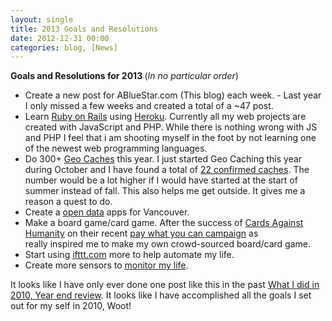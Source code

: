 ```yaml
---
layout: single
title: 2013 Goals and Resolutions
date: 2012-12-31 00:00
categories: blog, [News]
---
```

<strong>Goals and Resolutions for 2013
</strong>(<em>In no particular order</em>)
<ul>
	<li>Create a new post for ABlueStar.com (This blog) each week. - Last year I only missed a few weeks and created a total of a ~47 post.</li>
	<li>Learn <a href="http://rubyonrails.org/">Ruby on Rails</a> using <a href="http://www.heroku.com/">Heroku</a>. Currently all my web projects are created with JavaScript and PHP. While there is nothing wrong with JS and PHP I feel that i am shooting myself in the foot by not learning one of the newest web programming languages.</li>
	<li>Do 300+ <a href="http://www.geocaching.com">Geo Caches</a> this year. I just started Geo Caching this year during October and I have found a total of <a href="http://www.geocaching.com/profile/default.aspx?guid=ea926a4d-f0ec-430b-806c-62e22649e768">22 confirmed caches</a>. The number would be a lot higher if I would have started at the start of summer instead of fall. This also helps me get outside. It gives me a reason a quest to do.</li>
	<li>Create a <a href="http://data.vancouver.ca/datacatalogue/index.htm">open data</a> apps for Vancouver.</li>
	<li>Make a board game/card game. After the success of <a href="http://www.cardsagainsthumanity.com/">Cards Against Humanity</a> on their recent <a href="http://www.cardsagainsthumanity.com/holidaystats/">pay what you can campaign</a> as really inspired me to make my own crowd-sourced board/card game.</li>
	<li>Start using <a href="https://ifttt.com/">ifttt.com</a> more to help automate my life.</li>
	<li>Create more sensors to <a href="http://quantifiedself.com">monitor my life</a>.</li>
</ul>
It looks like I have only ever done one post like this in the past <a href="/what-i-did-in-2010-year-end-review/">What I did in 2010, Year end review</a>. It looks like I have accomplished all the goals I set out for my self in 2010, Woot!

&nbsp;
